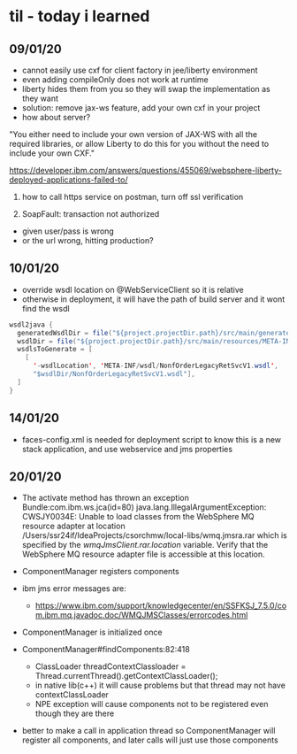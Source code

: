 # til - today i learned

## 09/01/20

- cannot easily use cxf for client factory in jee/liberty environment
- even adding compileOnly does not work at runtime
- liberty hides them from you so they will swap the implementation as they want
- solution: remove jax-ws feature, add your own cxf in your project
- how about server?

"You either need to include your own version of JAX-WS with all the required
libraries, or allow Liberty to do this for you without the need to include your
own CXF."

https://developer.ibm.com/answers/questions/455069/websphere-liberty-deployed-applications-failed-to/

1. how to call https service on postman, turn off ssl verification

2. SoapFault: transaction not authorized
  - given user/pass is wrong
  - or the url wrong, hitting production?

## 10/01/20

- override wsdl location on @WebServiceClient so it is relative
- otherwise in deployment, it will have the path of build server and it wont find the wsdl

```java
wsdl2java {
  generatedWsdlDir = file("${project.projectDir.path}/src/main/generated")
  wsdlDir = file("${project.projectDir.path}/src/main/resources/META-INF/wsdl")
  wsdlsToGenerate = [
    [
      '-wsdlLocation', 'META-INF/wsdl/NonfOrderLegacyRetSvcV1.wsdl',
      "$wsdlDir/NonfOrderLegacyRetSvcV1.wsdl"],
  ]
}
```

## 14/01/20

- faces-config.xml is needed for deployment script to know this is a new stack
  application, and use webservice and jms properties

## 20/01/20

- The activate method has thrown an exception Bundle:com.ibm.ws.jca(id=80) java.lang.IllegalArgumentException:
  CWSJY0034E: Unable to load classes from the WebSphere MQ resource adapter at
  location /Users/ssr24if/IdeaProjects/csorchmw/local-libs/wmq.jmsra.rar which
  is specified by the *wmqJmsClient.rar.location* variable. Verify that the
  WebSphere MQ resource adapter file is accessible at this location. 

- ComponentManager registers components

- ibm jms error messages are:
  - https://www.ibm.com/support/knowledgecenter/en/SSFKSJ_7.5.0/com.ibm.mq.javadoc.doc/WMQJMSClasses/errorcodes.html

- ComponentManager is initialized once

- ComponentManager#findComponents:82:418
  - ClassLoader threadContextClassloader = Thread.currentThread().getContextClassLoader();
  - in native lib(c++) it will cause problems but that thread may not have contextClassLoader
  - NPE exception will cause components not to be registered even though they are there

- better to make a call in application thread so ComponentManager will register
  all components, and later calls will just use those components


